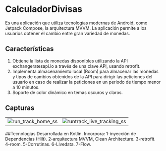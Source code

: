 # CalculadorDivisas

Es una aplicación que utiliza tecnologías modernas de Android, como Jetpack Compose, la arquitectura MVVM. La aplicación permite a los usuarios obtener el cambio entre gran variedad de monedas.

## Características
1. Obtiene la lista de monedas disponibles utilizando la API exchangeratesapi.io a través de una clave API, usando retrofit.
2. Implementa almacenamiento local (Room) para almacenar las monedas y tipos de cambios obtenidos de la API para dirigir las peticiones del usuario en caso de realizar la peticiones en un periodo de tiempo menor a 10 minutos.
3. Soporte de color dinámico en temas oscuros y claros.



## Capturas

|                                                                                                                         |                                                                                                                           |
|-------------------------------------------------------------------------------------------------------------------------|---------------------------------------------------------------------------------------------------------------------------|
| ![run_track_home_ss](https://github.com/user-attachments/assets/9c18c400-55aa-40f1-86fa-a1bebb08f6e6) | ![runtrack_live_tracking_ss](https://github.com/user-attachments/assets/4fe6412b-4e26-4727-adc9-4d64737bd0d0)|

##Tecnologias
Desarrollada en Kotlin.
Incorpora:
1-inyección de Dependencias (Hilt).
2-arquitectura MVVM, Clean Architecture.
3-retrofit.
4-room.
5-Corrutinas.
6-Livedata.
7-Flow.

